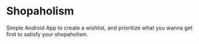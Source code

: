 # Shopaholism

Simple Android App to create a wishlist, and prioritize what you wanna get first to satisfy your shopaholism.
